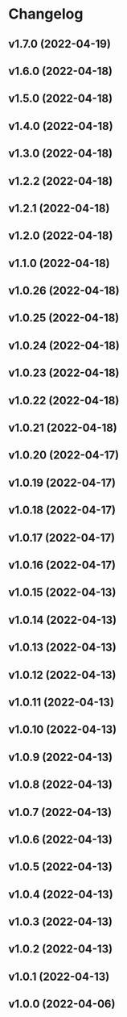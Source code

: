 # Changelog

<!--next-version-placeholder-->

## v1.7.0 (2022-04-19)


## v1.6.0 (2022-04-18)


## v1.5.0 (2022-04-18)


## v1.4.0 (2022-04-18)


## v1.3.0 (2022-04-18)


## v1.2.2 (2022-04-18)


## v1.2.1 (2022-04-18)


## v1.2.0 (2022-04-18)


## v1.1.0 (2022-04-18)


## v1.0.26 (2022-04-18)


## v1.0.25 (2022-04-18)


## v1.0.24 (2022-04-18)


## v1.0.23 (2022-04-18)


## v1.0.22 (2022-04-18)


## v1.0.21 (2022-04-18)


## v1.0.20 (2022-04-17)


## v1.0.19 (2022-04-17)


## v1.0.18 (2022-04-17)


## v1.0.17 (2022-04-17)


## v1.0.16 (2022-04-17)


## v1.0.15 (2022-04-13)


## v1.0.14 (2022-04-13)


## v1.0.13 (2022-04-13)


## v1.0.12 (2022-04-13)


## v1.0.11 (2022-04-13)


## v1.0.10 (2022-04-13)


## v1.0.9 (2022-04-13)


## v1.0.8 (2022-04-13)


## v1.0.7 (2022-04-13)


## v1.0.6 (2022-04-13)


## v1.0.5 (2022-04-13)


## v1.0.4 (2022-04-13)


## v1.0.3 (2022-04-13)


## v1.0.2 (2022-04-13)


## v1.0.1 (2022-04-13)


## v1.0.0 (2022-04-06)

